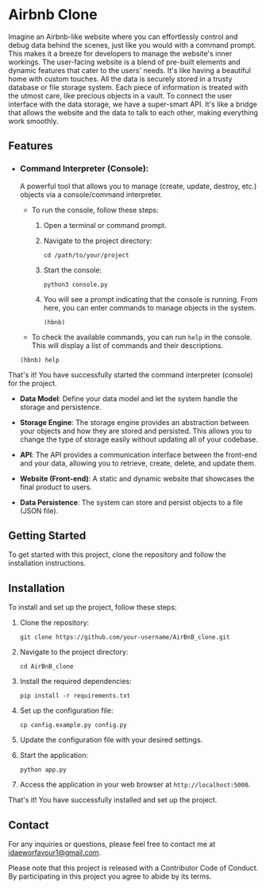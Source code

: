 # Airbnb Clone

Imagine an Airbnb-like website where you can effortlessly control and debug data behind the scenes, just like you would with a command prompt. This makes it a breeze for developers to manage the website's inner workings. The user-facing website is a blend of pre-built elements and dynamic features that cater to the users' needs. It's like having a beautiful home with custom touches. All the data is securely stored in a trusty database or file storage system. Each piece of information is treated with the utmost care, like precious objects in a vault. To connect the user interface with the data storage, we have a super-smart API. It's like a bridge that allows the website and the data to talk to each other, making everything work smoothly.

## Features

- ### **Command Interpreter (Console)**: 
    A powerful tool that allows you to manage (create, update, destroy, etc.) objects via a console/command interpreter.

   - To run the console, follow these steps:

        1. Open a terminal or command prompt.

        2. Navigate to the project directory:
            ```
            cd /path/to/your/project
            ```

        3. Start the console:
            ```
            python3 console.py
            ```

        4. You will see a prompt indicating that the console is running. From here, you can enter commands to manage objects in the system.
            ```
            (hbnb) 
            ```
    - To check the available commands, you can run `help` in the console. This will display a list of commands and their descriptions.
    ```
    (hbnb) help
    ```

That's it! You have successfully started the command interpreter (console) for the project.

- **Data Model**: Define your data model and let the system handle the storage and persistence.

- **Storage Engine**: The storage engine provides an abstraction between your objects and how they are stored and persisted. This allows you to change the type of storage easily without updating all of your codebase.

- **API**: The API provides a communication interface between the front-end and your data, allowing you to retrieve, create, delete, and update them.

- **Website (Front-end)**: A static and dynamic website that showcases the final product to users.

- **Data Persistence**: The system can store and persist objects to a file (JSON file).

## Getting Started

To get started with this project, clone the repository and follow the installation instructions.

## Installation

To install and set up the project, follow these steps:

1. Clone the repository:
    ```
    git clone https://github.com/your-username/AirBnB_clone.git
    ```

2. Navigate to the project directory:
    ```
    cd AirBnB_clone
    ```

3. Install the required dependencies:
    ```
    pip install -r requirements.txt
    ```

4. Set up the configuration file:
    ```
    cp config.example.py config.py
    ```

5. Update the configuration file with your desired settings.

6. Start the application:
    ```
    python app.py
    ```

7. Access the application in your web browser at `http://localhost:5000`.

That's it! You have successfully installed and set up the project.

## Contact
For any inquiries or questions, please feel free to contact me at [idaeworfavour1@gmail.com](mailto:idaeworfavour1@gmail.com).

Please note that this project is released with a Contributor Code of Conduct. By participating in this project you agree to abide by its terms.